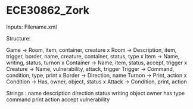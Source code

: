 # ECE30862_Zork

Inputs: Filename.xml

Structure:

Game -> Room, item, container, creature
x Room -> Description, item, trigger, border, name, creature, container, status, type
x Item -> Name, writing, status, turnon
x Container -> Name, item, status, accept, trigger
x Creature -> Name, vulnerability, attack, trigger
Trigger -> Command, condition, type, print
x Border -> Direction, name
Turnon -> Print, action
x Condition -> Has, owner, object, status
x Attack -> Condition, print, action


Strings :
name
description
direction
status
writing
object
owner
has
type
command
print
action
accept
vulnerability
